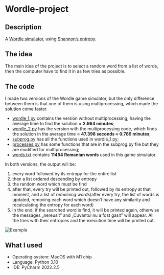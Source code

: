 # Wordle-project
## Description
A [Wordle simulator](https://www.nytimes.com/games/wordle/index.html), using [Shannon’s entropy](https://en.wikipedia.org/wiki/Entropy_(information_theory)). 

## The idea
The main idea of the project is to select a random word from a list of words, then the computer have to find it in as few tries as possible.

## The code
I made two versions of the Wordle game simulator, but the only difference between them is that one of them is using multiprocessing, which made the solution come faster.
-	[wordle_1.py](wordle_1.py) contains the version without multiprocessing, having the average time to find the solution ≈ **2.964 minutes**;
-	[wordle_2.py](wordle_2.py) has the version with the multiprocessing code, which finds the solution in the average time ≈ **47.398 seconds ≈ 0.789 minutes**;
-	[subprog.py](subprog.py) has all the functions used in wordle_1.py;
-	[processes.py](processes.py]) has some functions that are in the subprog.py file but they are modified for multiprocessing;
-	[words.txt](words.txt) contains **11454 Romanian words** used in this game simulator.

In both versions, the output will be:
1.	every word followed by its entropy for the entire list
2.	then a list ordered descending by entropy
3.	the random word which must be find
4.	after that, every try will be printed out, followed by its entropy at that moment, and a list of *remaining words*(after every try, the list of words is updated, removing each word which doesn’t have any similarity and recalculating the entropy for each word)
5.	in the end, if the searched word is find, it will be printed again, otherwise the messages „nereusit” and „Cuvantul nu a fost gasit” will appear. All the tries with their entropies and the execution time will be printed out.

![Example](<img width="736" alt="Screenshot 2023-09-01 at 15 48 59" src="https://github.com/TaviF24/Wordle-project/assets/118764142/8d95544e-a574-48c5-9f7a-400e56ef8ef2">)  
## What I used
-	Operating system: MacOS with M1 chip
-	Language: Python 3.10
-	IDE: PyCharm 2022.2.5

 

